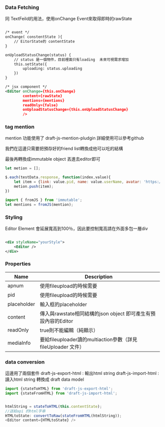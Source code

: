 ### Data Fetching

同 TextFeild的用法，使用onChange Event來取得即時的rawState

``` xml

/* event */
onChange( constentState ){
	// EitorState的 contentState 
}

onUploadStatusChange(status) {
	// status 是一個物件，目前裡面只有loading  未來可視需求增加
	this.setState({
		uploading: status.uploading
	})
}

/* jsx component */
<Editor onChange={this.onChange}
		content={rawState}
		mentions={mentions}
		readOnly={false}
		onUploadStatusChange={this.onUploadStatusChange}
		/>

```

### tag mention

mention 功能使用了 draft-js-mention-pludgin  詳細使用可以參考github

我們在這邊只需要把預存好的friend list轉換成他可以吃的結構

最後再轉換成immutable object 丟進去editor即可

``` javascript
let metion = [];

$.each(testData.response, function(index,value){
	let item = {link: value.pid, name: value.userName, avatar: 'https://pbs.twimg.com/profile_images/517863945/mattsailing_400x400.jpg'};
	metion.push(item);
})

import { fromJS } from 'immutable';
let mentions = fromJS(mention);
```
### Styling

Editor Element 會延展寬高到100％，因此要控制寬高請在外面多包一層div

``` xml

<div styleName="yourStyle">
	<Editor />
</div>

```

### Properties

|Name|Description|
|----|--------------|
|apnum|使用fileupload的時候需要|
|pid|使用fileupload的時候需要|
|placeholder|輸入框的placeholder|
|content|傳入與rawstate相同結構的json object 即可產生有預設內容的Editor|
|readOnly|true則不能編輯（純顯示）|
|mediaInfo|要給fileuploader讀的multiaction參數（詳見fileUploader 文件）|

### data conversion

這邊用了兩個套件
draft-js-export-html : 輸出html string
draft-js-import-html : 讀入html string 轉換成 draft data model

``` javascript
import {stateToHTML} from 'draft-js-export-html';
import {stateFromHTML} from 'draft-js-import-html';


htmlString = stateToHTML(this.contentState);
//送給api 的html字串
HTMLtoState: convertToRaw(stateFromHTML(htmlString));
<Editor content={HTMLtoState} />
```